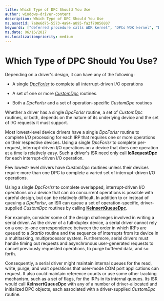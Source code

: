 ```yaml
---
title: Which Type of DPC Should You Use
author: windows-driver-content
description: Which Type of DPC Should You Use
ms.assetid: 7a8e6d75-5573-4a94-a895-fa2f70856807
keywords: ["deferred procedure calls WDK kernel", "DPCs WDK kernel", "DpcForIsr", "CustomDpc"]
ms.date: 06/16/2017
ms.localizationpriority: medium
---
```


# Which Type of DPC Should You Use?





Depending on a driver's design, it can have any of the following:

-   A single [*DpcForIsr*](https://msdn.microsoft.com/library/windows/hardware/ff544079) to complete all interrupt-driven I/O operations

-   A set of one or more [*CustomDpc*](https://msdn.microsoft.com/library/windows/hardware/ff542972) routines.

-   Both a *DpcForIsr* and a set of operation-specific *CustomDpc* routines

Whether a driver has a single *DpcForIsr* routine, a set of *CustomDpc* routines, or both, depends on the nature of its underlying device and the set of I/O requests it must support.

Most lowest-level device drivers have a single *DpcForIsr* routine to complete I/O processing for each IRP that requires one or more operations on their respective devices. Using a single *DpcForIsr* to complete per-request, interrupt-driven I/O operations on a device that does one operation at a time is relatively easy. Such a driver's ISR need only call [**IoRequestDpc**](https://msdn.microsoft.com/library/windows/hardware/ff549657) for each interrupt-driven I/O operation.

Few lowest-level drivers have *CustomDpc* routines unless their devices require more than one DPC to complete a varied set of interrupt-driven I/O operations.

Using a single *DpcForIsr* to complete overlapped, interrupt-driven I/O operations on a device that can do concurrent operations is possible with careful design, but can be relatively difficult. In addition to or instead of queuing a *DpcForIsr*, an ISR can queue a set of operation-specific, driver-supplied *CustomDpc* routines by calling [**KeInsertQueueDpc**](https://msdn.microsoft.com/library/windows/hardware/ff552185).

For example, consider some of the design challenges involved in writing a serial driver. As the driver of a full-duplex device, a serial driver cannot rely on a one-to-one correspondence between the order in which IRPs are queued to a *StartIo* routine and the sequence of interrupts from its device in a multitasking, multiprocessor system. Furthermore, serial drivers must handle timing out requests and asynchronous user-generated requests to cancel previously requested operations, to purge buffered data, and so forth.

Consequently, a serial driver might maintain internal queues for the read, write, purge, and wait operations that user-mode COM port applications can request. It also could maintain reference counts or use some other tracking mechanism, such as a set of flags, for the IRPs in its internal queues. Its ISR would call **KeInsertQueueDpc** with any of a number of driver-allocated and initialized DPC objects, each associated with a driver-supplied *CustomDpc* routine.

 

 




